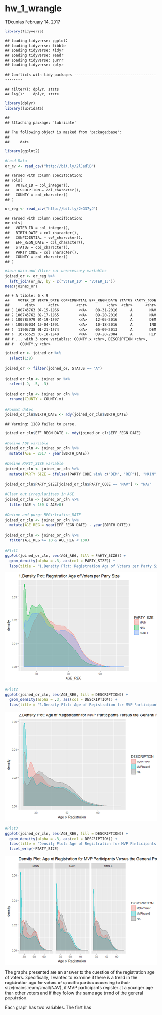 hw\_1\_wrangle
================
TDounias
February 14, 2017

``` r
library(tidyverse)
```

    ## Loading tidyverse: ggplot2
    ## Loading tidyverse: tibble
    ## Loading tidyverse: tidyr
    ## Loading tidyverse: readr
    ## Loading tidyverse: purrr
    ## Loading tidyverse: dplyr

    ## Conflicts with tidy packages ----------------------------------------------

    ## filter(): dplyr, stats
    ## lag():    dplyr, stats

``` r
library(dplyr)
library(lubridate)
```

    ## 
    ## Attaching package: 'lubridate'

    ## The following object is masked from 'package:base':
    ## 
    ##     date

``` r
library(ggplot2)

#Load Data
or_mv <- read_csv("http://bit.ly/2lCadlB")
```

    ## Parsed with column specification:
    ## cols(
    ##   VOTER_ID = col_integer(),
    ##   DESCRIPTION = col_character(),
    ##   COUNTY = col_character()
    ## )

``` r
or_reg <- read_csv("http://bit.ly/2kG37yJ")
```

    ## Parsed with column specification:
    ## cols(
    ##   VOTER_ID = col_integer(),
    ##   BIRTH_DATE = col_character(),
    ##   CONFIDENTIAL = col_character(),
    ##   EFF_REGN_DATE = col_character(),
    ##   STATUS = col_character(),
    ##   PARTY_CODE = col_character(),
    ##   COUNTY = col_character()
    ## )

``` r
#Join data and filter out unnecessary variables
joined_or <- or_reg %>% 
  left_join(or_mv, by = c("VOTER_ID" = "VOTER_ID"))
head(joined_or)
```

    ## # A tibble: 6 × 9
    ##    VOTER_ID BIRTH_DATE CONFIDENTIAL EFF_REGN_DATE STATUS PARTY_CODE
    ##       <int>      <chr>        <chr>         <chr>  <chr>      <chr>
    ## 1 100743763 07-15-1966         <NA>    08-31-2016      A        NAV
    ## 2 100743762 02-17-1965         <NA>    09-20-2016      A        NAV
    ## 3 100783979 04-19-1997         <NA>    12-05-2016      A        DEM
    ## 4 100505034 10-04-1991         <NA>    10-18-2016      A        IND
    ## 5  11905738 01-21-1974         <NA>    05-09-2013      A        DEM
    ## 6  16765525 08-18-1948         <NA>    09-28-2004      A        REP
    ## # ... with 3 more variables: COUNTY.x <chr>, DESCRIPTION <chr>,
    ## #   COUNTY.y <chr>

``` r
joined_or <- joined_or %>% 
  select(1:8)

joined_or <- filter(joined_or, STATUS == "A")

joined_or_cln <- joined_or %>%
  select(-9, -5, -3)

joined_or_cln <- joined_or_cln %>%
  rename(COUNTY = COUNTY.x)

#Format dates
joined_or_cln$BIRTH_DATE <- mdy(joined_or_cln$BIRTH_DATE)
```

    ## Warning: 1189 failed to parse.

``` r
joined_or_cln$EFF_REGN_DATE <- mdy(joined_or_cln$EFF_REGN_DATE)

#Define AGE variable
joined_or_cln <- joined_or_cln %>%
  mutate(AGE = 2017 - year(BIRTH_DATE))

#Define PARTY_SIZE variable
joined_or_cln <- joined_or_cln %>%
  mutate(PARTY_SIZE = ifelse((PARTY_CODE %in% c("DEM", "REP")), "MAIN", "SMALL"))

joined_or_cln$PARTY_SIZE[joined_or_cln$PARTY_CODE == "NAV"] <- "NAV"

#Clear out irregularities in AGE
joined_or_cln <- joined_or_cln %>%
  filter(AGE < 130 & AGE>0)

#Define and purge REGistration_DATE
joined_or_cln <- joined_or_cln %>%
  mutate(AGE_REG = year(EFF_REGN_DATE) - year(BIRTH_DATE))

joined_or_cln <- joined_or_cln %>%
  filter(AGE_REG >= 18 & AGE_REG < 130)

#Plot1
ggplot(joined_or_cln, aes(AGE_REG, fill = PARTY_SIZE)) +
  geom_density(alpha = .3, aes(col = PARTY_SIZE)) +
  labs(title = "1.Density Plot: Registration Age of Voters per Party Size")
```

![](hw_1_wrangle_files/figure-markdown_github/unnamed-chunk-1-1.png)

``` r
#Plot2
ggplot(joined_or_cln, aes(AGE_REG, fill = DESCRIPTION)) +
  geom_density(alpha = .3, aes(col = DESCRIPTION)) +
  labs(title = "2.Density Plot: Age of Registration for MVP Participants Versus the General Population", x = "Age of Registration")
```

![](hw_1_wrangle_files/figure-markdown_github/unnamed-chunk-1-2.png)

``` r
#Plot3
ggplot(joined_or_cln, aes(AGE_REG, fill = DESCRIPTION)) +
  geom_density(alpha = .3, aes(col = DESCRIPTION)) +
  labs(title = "Density Plot: Age of Registration for MVP Participants Versus the General Population", x = "Age of Registration") +
  facet_wrap(~PARTY_SIZE)
```

![](hw_1_wrangle_files/figure-markdown_github/unnamed-chunk-1-3.png)

The graphs presented are an answer to the question of the registration age of voters. Specifically, I wanted to examine if there is a trend in the registration age for voters of specific parties according to their size(mainstream/small/NAV), if MVP participants register at a younger age than other voters and if they follow the same age trend of the general population.

Each graph has two variables. The first has
